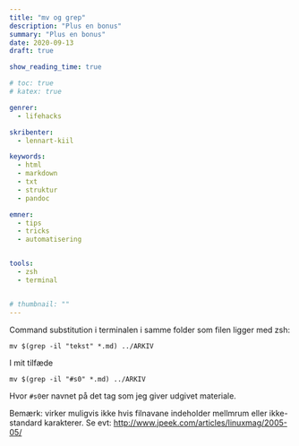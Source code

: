 ```yaml
---
title: "mv og grep"
description: "Plus en bonus"
summary: "Plus en bonus"
date: 2020-09-13
draft: true

show_reading_time: true

# toc: true
# katex: true

genrer:
  - lifehacks

skribenter:
  - lennart-kiil

keywords:
  - html
  - markdown
  - txt
  - struktur
  - pandoc

emner:
  - tips
  - tricks
  - automatisering


tools:
  - zsh
  - terminal


# thumbnail: ""
---
```


Command substitution i terminalen i samme folder som filen ligger med zsh:

```
mv $(grep -il "tekst" *.md) ../ARKIV
```

I mit tilfæde

```
mv $(grep -il "#s0" *.md) ../ARKIV
```


Hvor `#s0`er navnet på det tag som jeg giver udgivet materiale.

Bemærk: virker muligvis ikke hvis filnavane indeholder mellmrum eller ikke-standard karakterer. Se evt: http://www.jpeek.com/articles/linuxmag/2005-05/
